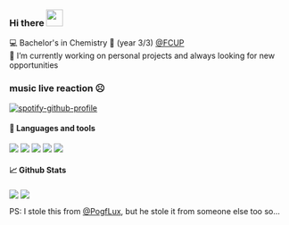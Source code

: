 ### Hi there <img src="https://raw.githubusercontent.com/MartinHeinz/MartinHeinz/master/wave.gif" width="30px">

<!--- Brief description ---> 
:computer: Bachelor's in Chemistry 🤮 (year 3/3) [@FCUP](https://sigarra.up.pt/fcup/pt/web_page.inicial) <br />
:telescope: I’m currently working on personal projects and always looking for new opportunities <br />

### music live reaction ☹️
[![spotify-github-profile](https://spotify-github-profile.vercel.app/api/view?uid=21a2gxkx7aqpzvqcii5b5lj6y&cover_image=true&theme=novatorem&bar_color=53b14f&bar_color_cover=false)](https://spotify-github-profile.vercel.app/api/view?uid=21a2gxkx7aqpzvqcii5b5lj6y&redirect=true)

#### 🔧 Languages and tools 

<p>
  
  <!--- OS ---> 
  <img src="https://img.shields.io/badge/OS-Linux-informational?style=flat&logo=Linux&logoColor=white&color=2bbc8a">
  
  <!--- Tools --->   
  <img src="https://img.shields.io/badge/Tools-Git-informational?style=flat&logo=Git&logoColor=white&color=2bbc8a">
  
  <!--- Editors --->
  <img src="https://img.shields.io/badge/Editor-Visual%20Studio%20Code-informational?style=flat&logo=visual-studio-code&logoColor=white&color=2bbc8a">
  
  <!--- Programming languages ---> 
  <img src="https://img.shields.io/badge/Code-Python-informational?style=flat&logo=Python&logoColor=white&color=2bbc8a">
  <img src="https://badges.frapsoft.com/typescript/code/typescript.svg?v=101">
</p>

#### 📈 Github Stats

<div>
  <img align="center" src="https://github-readme-stats.vercel.app/api?username=LucasSexo&count_private=true&theme=dark&show_icons=true&hide_border=true" />
  <img align="center" src="https://github-readme-stats.vercel.app/api/top-langs/?username=LucasSexo&theme=dark&show_icons=true&layout=compact&hide_border=true& exclude_repo=github-readme-stats,anuraghazra.github.io" />
</div>

PS: I stole this from [@PogfLux](https://github.com/PogfLux), but he stole it from someone else too so...
